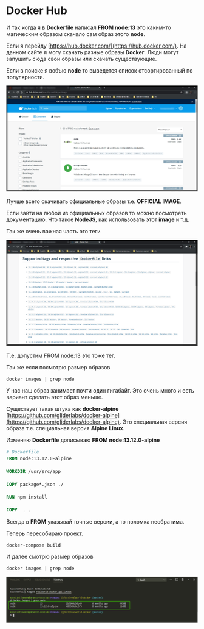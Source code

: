 # Docker Hub

И так когда я в **Dockerfile** написал **FROM node:13** это каким-то магическим образом скачало сам образ этого **node**.

Если я перейду [https://hub.docker.com/](https://hub.docker.com/). На данном сайте я могу скачать разные образы **Docker**. Люди могут запушить сюда свои образы или скачать существующие.

Если в поиске я вобъю **node** то выведется список отсортированный по популярности.

![](img/033.png)

Лучше всего скачивать официальные образы т.е. **OFFICIAL IMAGE**.

Если зайти на любой из официальных образов то можно посмотреть документацию. Что такое **NodeJS**, как использовать этот **image** и т.д.

Так же очень важная часть это теги

![](img/034.png)

Т.е. допустим FROM node:13 это тоже тег.

Так же если посмотрю размер образов

```shell
docker images | grep node
```

У нас наш образ занимает почти один гигабайт. Это очень много и есть вариант сделать этот образ меньше.

Существует такая штука как **docker-alpine** [https://github.com/gliderlabs/docker-alpine](https://github.com/gliderlabs/docker-alpine). Это специальная версия образа т.е. специальная версия **Alpine Linux**.

Изменяю **Dockerfile** дописываю **FROM node:13.12.0-alpine**

```Dockerfile
# Dockerfile
FROM node:13.12.0-alpine

WORKDIR /usr/src/app

COPY package*.json ./

RUN npm install

COPY  . .
```

Всегда в **FROM** указывай точные версии, а то поломка необратима.

Теперь пересобираю проект.

```shell
docker-compose build
```

И далее смотрю размер образов

```shell
docker images | grep node
```

![](img/035.png)
